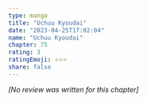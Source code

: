 ```yaml
---
type: manga
title: "Uchuu Kyoudai"
date: "2023-04-25T17:02:04"
name: "Uchuu Kyoudai"
chapter: 75
rating: 3
ratingEmoji: ⭐️⭐️⭐️
share: false
---
```


*[No review was written for this chapter]*
